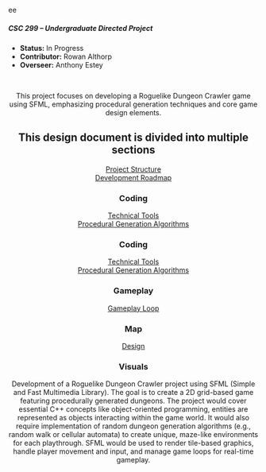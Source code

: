 ee<h5>CSC 299 – Undergraduate Directed Project</h5>

- **Status:** In Progress
- **Contributor:** Rowan Althorp
- **Overseer:** Anthony Estey
<br>
<p align='center'>This project focuses on developing a Roguelike Dungeon Crawler game using SFML, emphasizing procedural generation techniques and core game design elements.</p>

<h2 align='center'> This design document is divided into multiple sections </h2>
<div style="text-align: center;"> 
	<a href=".Structure.md">Project Structure</a><br>
	<a href=".Development Roadmap.md">Development Roadmap</a> 
</div>
<h3 align='center'> Coding </h3>
<div style="text-align: center;"> 
	<a href="./Coding/Technical-Tools">Technical Tools</a><br>
	<a href="./Coding/Procedural-Generation-Algorithms.md">Procedural Generation Algorithms</a> 
</div>
<h3 align='center'> Coding </h3>
<div style="text-align: center;"> 
	<a href="./Coding/Technical-Tools">Technical Tools</a><br>
	<a href="./Coding/Procedural-Generation-Algorithms.md">Procedural Generation Algorithms</a> 
</div>
<h3 align='center'> Gameplay </h3>
<div style="text-align: center;"> 
	<a href="./Gameplay/Core-Loop.md">Gameplay Loop</a><br>
</div>
<h3 align='center'> Map </h3>
<div style="text-align: center;"> 
	<a href="./Map/Design">Design</a><br> 
</div>
<h3 align='center'> Visuals </h3>


<p align='center'> Development of a Roguelike Dungeon Crawler project using SFML (Simple and Fast Multimedia Library). The goal is to create a 2D grid-based game featuring procedurally generated dungeons. The project would cover essential C++ concepts like object-oriented programming, entities are represented as objects interacting within the game world. It would also require implementation of random dungeon generation algorithms (e.g., random walk or cellular automata) to create unique, maze-like environments for each playthrough. SFML would be used to render tile-based graphics, handle player movement and input, and manage game loops for real-time gameplay. </p>
